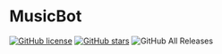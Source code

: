 # MusicBot

[![GitHub license](https://img.shields.io/github/license/ilsang1212/musicbot)](https://github.com/ilsang1212/musicbot/blob/master/LICENSE)
[![GitHub stars](https://img.shields.io/github/stars/ilsang1212/musicbot)](https://github.com/ilsang1212/musicbot/stargazers)
![GitHub All Releases](https://img.shields.io/github/downloads/ilsang1212/musicbot/total)
